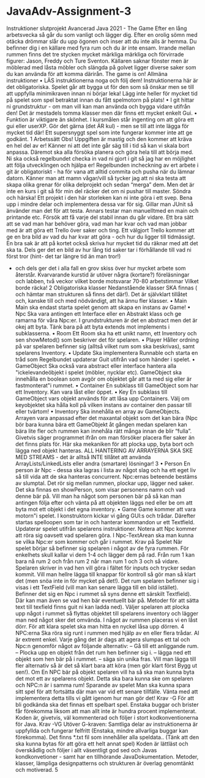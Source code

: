# JavaAdv-Assignment-3
Instruktioner slutprojekt Avancerad Java 2021 -
The Game
Efter en lång arbetsvecka så går du som vanligt och lägger dig. Efter en orolig
sömn med otäcka drömmar slår du upp ögonen och inser att du inte alls är
hemma. Du befinner dig i en källare med fyra rum och du är inte ensam.
Irrande mellan rummen finns det tre stycken mycket märkliga märkliga och
förvirrade figurer: Jason, Freddy och Ture Sventon. Källaren saknar fönster
men är möblerad med låsta möbler och slängda på golvet ligger diverse saker
som du kan använda för att komma därirån.
The game is on!
Allmäna instruktioner
• LÄS instruktionerna noga och följ dem! Instruktionerna här är det
obligatoriska. Spelet går att bygga ut för den som så önskar men se
till att uppfylla minimikraven innan ni börjar leka! Lägg inte heller för
mycket tid på spelet som spel betraktat innan du fått spelmotorn på
plats!
• I git hittar ni grundstruktur - om man vill kan man använda och bygga
vidare utifrån den! Det är mestadels tomma klasser men där finns ett
mycket enkelt Gui.
• Funktion är viktigare än skönhet. I kursmålen står ingenting om att
göra ett gui eller userXP. Gör det gärna (det ÄR kul) - men se till att
inte lägga för mycket tid där! Ett supersnyggt spel som inte fungerar
kommer inte att ge godkänt.
1
Arbetssätt
Obs! Uppgiften är mastig och den kommer att kräva en hel del av
er! Känner ni att det inte går säg till i tid så kan vi skala bort anpassa. Däremot ska alla försöka planera och göra hela till att börja
med. Ni ska också regelbundet checka in vad ni gjort i git så jag
har en möjlighet att följa utvecklingen och hjälpa er!
Regelbunden incheckning av ert arbete i git är obligatoriskt - ha för vana
att alltid commita och pusha när du lämnar datorn. Känner man att mamn
vågar/vill så tycker jag att ni ska testa att skapa olika grenar för olika delprojekt och sedan “merga” dem. Men det är inte en kurs i git så för min del
räcker det om ni pushar till master.
Söndra och härska! Ett projekt i den här storleken kan ni inte göra i ett
svep. Bena upp i mindre delar och implementera dessa var för sig. Gillar
man JUnit så änvänder man det för att testa. Annars testar man manuelltmed en main och printande etc. Försök att få varje del stabil innan du
går vidare.
Ett bra sätt att se vad man har behöver göra, vad man har kvar och vad
man jobbar med är att göra ett Trello över saker och ting. Ett välgjort
Trello kommer att ge en bra bild av vad du har kvar att göra - och hur du
ligger till tidmässigt. En bra sak är att på kortet också skriva hur mycket
tid du räknar med att det ska ta. Dels ger det en bild av hur lång tid saker
tar i förhållande till vad ni först tror (hint- det tar längre tid än man tror!)
- och dels ger det i alla fall en grov skiss över hur mycket arbete som återstår.
Kvarvarande kurstid är utöver några (kortare?) föreläsningar och labben,
två veckor vilket borde motsvarar 70-80 arbetstimmar Vilket borde räcka!
2
Obligatoriska klasser
Nedanstående klasser SKA finnas ( och hämtar man strukturen så finns det
där!). Det är självklart tillåtet och, kanske till och med nödvändigt, att ha
ännu fler klasser.
• Main Main ska endast starta spelet genom att skapa en instans av
Game!
• Npc Ska vara antingen ett Interface eller en Abstrakt klass och ge
ramarna för våra Npc:er. I grundstrukturen är det en abstract men
det är okej att byta. Tänk bara på att byta extends mot implements i
subklasserna.
• Room Ett Room ska ha ett unikt namn, ett Inventory och sen showMetod() som beskriver det för spelaren.
• Player Håller ordning på var spelaren befinner sig (alltså vilket rum
som ska beskrivas), samt spelarens Inventory.
• Update Ska implementera Runnable och starta en tråd som Regelbundet updaterar Guit utifrån vad som händer i spelet.
• GameObject Ska också vara abstract eller interface hantera alla "ickelevandeöbjekt i spelet (möbler, nycklar etc). GameObject ska innehålla
en boolean som avgör om objektet går att ta med sig eller är fastmonterat"i rummet.
• Container En subklass till GameObject som har ett Inventory.
Kan vara låst eller öppet.
• Key En subklass till GameObject vars objekt används för att låsa
upp Containers. Välj om keyobjektet ska hålla koll på vilken instans
av container den passar till eller tvärtom!
• Inventory Ska innehålla en array av GameObjects. Arrayen vara anpassad efter det maxantal objekt som det kan bära (Npc bör bara
kunna bära ett GameObjekt åt gången medan spelaren kan bära lite
fler och rummen kan innehåla rätt många innan de blir “fulla”. Givetvis säger programmet ifrån om man försöker placera fler saker än
det finns plats för. Här ska mekaniken för att plocka upp, byta bort
och lägga ned objekt hanteras. ALL HANTERING AV ARRAYERNA
SKA SKE MED STREAMS - det är alltså INTE tillåtet att använda
ArrayLists/LinkedLists eller andra (smartare) lösningar!
3
• Person En person är Npc - dessa ska lagras i lista av något slag och
ha ett eget liv så till vida att de ska hanteras concurrent. Npc:ernas
beteende bestäms av slumptal. Det rör sig mellan rummen, plockar upp,
lägger ned saker. Det ska finnas en showPerson, som visar personens
namn och vad denne bär på. Vill man ha något som personen bär på så
kan man antingen följa efter och vänta på att objekten läggs ned eller
be om att byta mot ett objekt i det egna inventory.
• Game Game kommer att vara motorn"i spelet. I konstruktorn kickar
vi gång GUI:s och trådar. Därefter startas spelloopen som tar in och
hanterar kommandon ur ett Textfield. Updaterar spelet utifrån spelarens instruktioner. Notera att Npc kommer att röra sig oavsett vad
spelaren göra. I Npc-TextArean ska man kunna se vilka Npc:er som
kommer och går i rummet.
Krav på Spelet
När spelet börjar så befinner sig spelaren i något av de fyra rummen.
För enkelhets skull kallar vi dem 1-4 och lägger dem på rad. Från rum
1 kan bara nå rum 2 och från rum 2 når man rum 1 och 3 och så vidare.
Spelaren skriver in vad hen vill göra i fältet för inputs och trycker sedan kommit. Vill man hellre lägga till knappar för kontroll så gör man
så klart det (men snöa inte in för mycket på det!). Det rum spelaren
befinner sig i visas i ett TextField (vill man kan senare lägga till en bild
istället).
Befinner det sig en Npc i rummet så syns denne ett särskilt Textfield).
Där kan man även se vad hen bär eventuellt bär på. Metoder för att
sätta text till texfield finns guit ni kan ladda ned). Väljer spelaren att
plocka upp något i rummet så flyttas objektet till spelarens inventory
och lägger man ned något sker det omvända. I något av rummen placeras vi en låst dörr. För att klara spelet ska man hitta en nyckel låsa
upp dörren.
4
NPC:erna
Ska röra sig runt i rummen med hjälp av en eller flera trådar. AI är
extremt enkel. Varje gång det är dags att agera slumpas ett tal och
Npc:n genomför något av följande alternativ:
– Gå till ett anliggande rum.
– Plocka upp en objekt från det rum hen befinner sig i.
– lägga ned ett objekt som hen bär på i rummet.
– säga sin unika fras.
Vill man lägga till fler alternativ så är det så klart bara att köra (men
gör klart först Bygg ut sen!). Om En NPC bär på objekt spelaren vill
ha så ska man kunna byta det mot ett av spelarens objekt. Detta ska
bara kunna ske om spelaren och NPC:n är i samma rum!
Sparande av spelet
Man ska kunna spara sitt spel för att fortsätta där man var vid ett
senare tillfälle. Vänta med att implementera detta tills vi gått igenom
hur man gör det!
Krav -G
För att bli godkända ska det finnas ett spelbart spel. Enstaka buggar
och brister får förekomma liksom att man allt inte är hundra procent
implementerat. Koden är, givetvis, väl kommenterad och följer i stort
kodkonventionerna för Java.
Krav -VG
Utöver G-kraven: Samtliga delar av instruktionerna är uppfyllda och
fungerar felfritt (Enstaka, mindre allvarliga buggar kan förekomma).
Det finns *.txt fil som innehåller alla speldata.. (Tänk att den ska kunna bytas för att göra ett helt annat spel)
Koden är lättläst och överskådlig och följer i allt väsentligt god sed och
Javas kondkonvetioner - samt har en tillhörande JavaDokumentation.
Metoder, klasser, lämpliga designpatterns och strukturen är överlag genomtänkt och motiverad.
5
